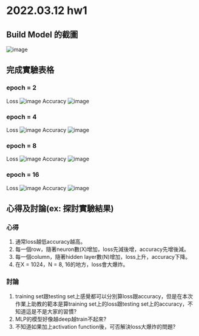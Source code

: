 # 2022.03.12 hw1

## Build Model 的截圖
![image](https://user-images.githubusercontent.com/61599898/157932156-b30e3212-d963-4a57-a7f3-160b33fc1c14.png)

## 完成實驗表格
### epoch = 2
Loss
![image](https://user-images.githubusercontent.com/61599898/157932457-aa027d6d-4a89-497a-8d50-a3046a3cceb6.png)
Accuracy
![image](https://user-images.githubusercontent.com/61599898/157932616-533ebf09-480b-4381-86db-730c4aca8d6e.png)
### epoch = 4
Loss
![image](https://user-images.githubusercontent.com/61599898/157932785-0d3625d2-1582-409e-90c6-3da379f8b450.png)
Accuracy
![image](https://user-images.githubusercontent.com/61599898/157932840-03265e2c-df0b-40d4-bd32-1b474c724b2e.png)
### epoch = 8
Loss
![image](https://user-images.githubusercontent.com/61599898/157932905-b86b3c88-ad5f-4606-a723-91fb5c185546.png)
Accuracy
![image](https://user-images.githubusercontent.com/61599898/157932996-c66248d3-56e7-4229-9efb-01c452546c28.png)
### epoch = 16
Loss
![image](https://user-images.githubusercontent.com/61599898/157934288-7e54a877-8347-4626-afa1-836fc0069b87.png)
Accuracy
![image](https://user-images.githubusercontent.com/61599898/157934374-ff6251da-9720-4388-bff7-61d4a6d6f82c.png)

## 心得及討論(ex: 探討實驗結果)

### 心得
1. 通常loss越低accuracy越高。
2. 每一個row，隨著neuron數(X)增加，loss先減後增，accuracy先增後減。
3. 每一個column，隨著hidden layer數(N)增加，loss上升，accuracy下降。
4. 在X = 1024，N = 8, 16的地方，loss會大爆炸。

### 討論

1. training set跟testing set上感覺都可以分別算loss跟accuracy，但是在本次作業上助教的範本是算training set上的loss跟testing set上的accuracy，不知道這是不是大家的習慣?
2. MLP的模型好像越deep越train不起來?
3. 不知道如果加上activation function後，可否解決loss大爆炸的問題?
